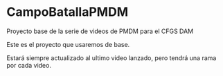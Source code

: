 # CampoBatallaPMDM
Proyecto base de la serie de videos de PMDM para el CFGS DAM

Este es el proyecto que usaremos de base.

Estará siempre actualizado al ultimo video lanzado, pero tendrá una rama por cada video.
